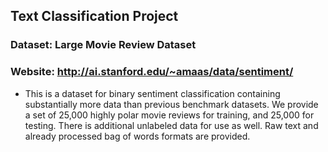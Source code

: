 ## Text Classification Project

### Dataset: Large Movie Review Dataset
### Website: http://ai.stanford.edu/~amaas/data/sentiment/

- This is a dataset for binary sentiment classification containing substantially more data than previous benchmark datasets. We provide a set of 25,000 highly polar movie reviews for training, and 25,000 for testing. There is additional unlabeled data for use as well. Raw text and already processed bag of words formats are provided.

